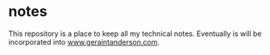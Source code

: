 # notes
This repository is a place to keep all my technical notes.  Eventually is will be incorporated into www.geraintanderson.com.
